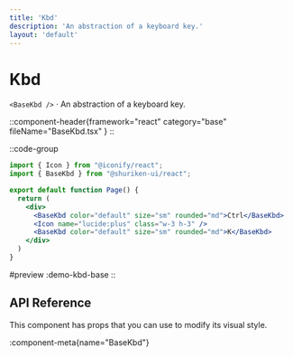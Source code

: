 ```yaml
---
title: 'Kbd'
description: 'An abstraction of a keyboard key.'
layout: 'default'
---
```


# Kbd

`<BaseKbd />` · An abstraction of a keyboard key.

::component-header{framework="react" category="base" fileName="BaseKbd.tsx" }
::

::code-group

```jsx [DemoKbdBase.tsx]
import { Icon } from "@iconify/react";
import { BaseKbd } from "@shuriken-ui/react";

export default function Page() {
  return (
    <div>
      <BaseKbd color="default" size="sm" rounded="md">Ctrl</BaseKbd>
      <Icon name="lucide:plus" class="w-3 h-3" />
      <BaseKbd color="default" size="sm" rounded="md">K</BaseKbd>
    </div>
  )
}
```

#preview
:demo-kbd-base
::

## API Reference

This component has props that you can use to modify its visual style.

:component-meta{name="BaseKbd"}
